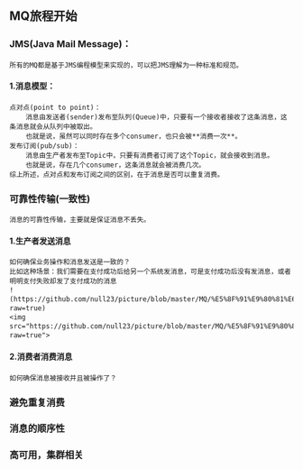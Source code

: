## MQ旅程开始
### JMS(Java Mail Message)：
	所有的MQ都是基于JMS编程模型来实现的，可以把JMS理解为一种标准和规范。
#### 1.消息模型：
	点对点(point to point)：
		消息由发送者(sender)发布至队列(Queue)中，只要有一个接收者接收了这条消息，这条消息就会从队列中被取出。
		也就是说，虽然可以同时存在多个consumer，也只会被**消费一次**。
	发布订阅(pub/sub)：
		消息由生产者发布至Topic中，只要有消费者订阅了这个Topic，就会接收到消息。
		也就是说，存在几个consumer，这条消息就会被消费几次。
	综上所述，点对点和发布订阅之间的区别，在于消息是否可以重复消费。

### 可靠性传输(一致性)
	消息的可靠性传输，主要就是保证消息不丢失。

#### 1.生产者发送消息
	如何确保业务操作和消息发送是一致的？
	比如这种场景：我们需要在支付成功后给另一个系统发消息，可是支付成功后没有发消息，或者明明支付失败却发了支付成功的消息
	!(https://github.com/null23/picture/blob/master/MQ/%E5%8F%91%E9%80%81%E6%B6%88%E6%81%AF%E7%9A%84%E4%B8%80%E8%87%B4%E6%80%A7.png?raw=true)
	<img src="https://github.com/null23/picture/blob/master/MQ/%E5%8F%91%E9%80%81%E6%B6%88%E6%81%AF%E7%9A%84%E4%B8%80%E8%87%B4%E6%80%A7.png?raw=true">

#### 2.消费者消费消息
	如何确保消息被接收并且被操作了？

### 避免重复消费

### 消息的顺序性

### 高可用，集群相关